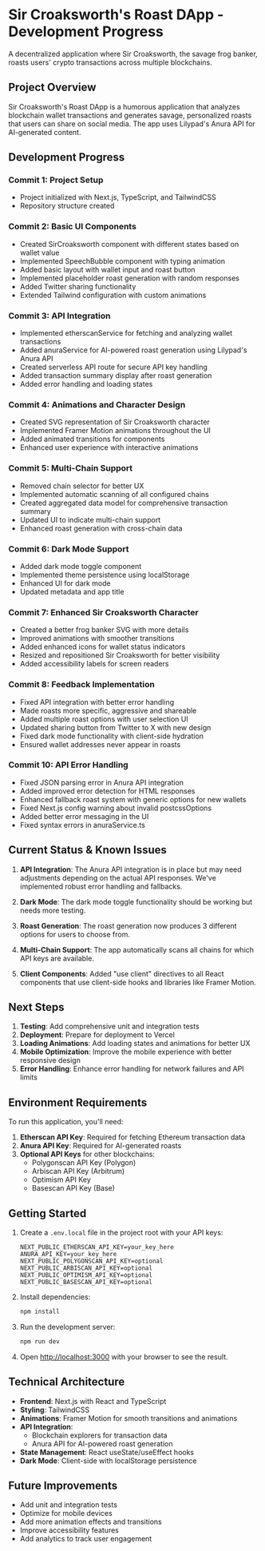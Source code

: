 # Sir Croaksworth's Roast DApp - Development Progress

A decentralized application where Sir Croaksworth, the savage frog banker, roasts users' crypto transactions across multiple blockchains.

## Project Overview

Sir Croaksworth's Roast DApp is a humorous application that analyzes blockchain wallet transactions and generates savage, personalized roasts that users can share on social media. The app uses Lilypad's Anura API for AI-generated content.

## Development Progress

### Commit 1: Project Setup
- Project initialized with Next.js, TypeScript, and TailwindCSS
- Repository structure created

### Commit 2: Basic UI Components
- Created SirCroaksworth component with different states based on wallet value
- Implemented SpeechBubble component with typing animation
- Added basic layout with wallet input and roast button
- Implemented placeholder roast generation with random responses
- Added Twitter sharing functionality
- Extended Tailwind configuration with custom animations

### Commit 3: API Integration
- Implemented etherscanService for fetching and analyzing wallet transactions
- Added anuraService for AI-powered roast generation using Lilypad's Anura API
- Created serverless API route for secure API key handling
- Added transaction summary display after roast generation
- Added error handling and loading states

### Commit 4: Animations and Character Design
- Created SVG representation of Sir Croaksworth character
- Implemented Framer Motion animations throughout the UI
- Added animated transitions for components
- Enhanced user experience with interactive animations

### Commit 5: Multi-Chain Support
- Removed chain selector for better UX
- Implemented automatic scanning of all configured chains
- Created aggregated data model for comprehensive transaction summary
- Updated UI to indicate multi-chain support
- Enhanced roast generation with cross-chain data

### Commit 6: Dark Mode Support
- Added dark mode toggle component
- Implemented theme persistence using localStorage
- Enhanced UI for dark mode
- Updated metadata and app title

### Commit 7: Enhanced Sir Croaksworth Character
- Created a better frog banker SVG with more details
- Improved animations with smoother transitions
- Added enhanced icons for wallet status indicators
- Resized and repositioned Sir Croaksworth for better visibility
- Added accessibility labels for screen readers

### Commit 8: Feedback Implementation
- Fixed API integration with better error handling
- Made roasts more specific, aggressive and shareable 
- Added multiple roast options with user selection UI
- Updated sharing button from Twitter to X with new design
- Fixed dark mode functionality with client-side hydration
- Ensured wallet addresses never appear in roasts

### Commit 10: API Error Handling
- Fixed JSON parsing error in Anura API integration
- Added improved error detection for HTML responses
- Enhanced fallback roast system with generic options for new wallets
- Fixed Next.js config warning about invalid postcssOptions
- Added better error messaging in the UI
- Fixed syntax errors in anuraService.ts

## Current Status & Known Issues

1. **API Integration**: The Anura API integration is in place but may need adjustments depending on the actual API responses. We've implemented robust error handling and fallbacks.

2. **Dark Mode**: The dark mode toggle functionality should be working but needs more testing.

3. **Roast Generation**: The roast generation now produces 3 different options for users to choose from.

4. **Multi-Chain Support**: The app automatically scans all chains for which API keys are available.

5. **Client Components**: Added "use client" directives to all React components that use client-side hooks and libraries like Framer Motion.

## Next Steps

1. **Testing**: Add comprehensive unit and integration tests
2. **Deployment**: Prepare for deployment to Vercel
3. **Loading Animations**: Add loading states and animations for better UX
4. **Mobile Optimization**: Improve the mobile experience with better responsive design
5. **Error Handling**: Enhance error handling for network failures and API limits

## Environment Requirements

To run this application, you'll need:

1. **Etherscan API Key**: Required for fetching Ethereum transaction data
2. **Anura API Key**: Required for AI-generated roasts
3. **Optional API Keys** for other blockchains:
   - Polygonscan API Key (Polygon)
   - Arbiscan API Key (Arbitrum)
   - Optimism API Key
   - Basescan API Key (Base)

## Getting Started

1. Create a `.env.local` file in the project root with your API keys:
   ```
   NEXT_PUBLIC_ETHERSCAN_API_KEY=your_key_here
   ANURA_API_KEY=your_key_here
   NEXT_PUBLIC_POLYGONSCAN_API_KEY=optional
   NEXT_PUBLIC_ARBISCAN_API_KEY=optional
   NEXT_PUBLIC_OPTIMISM_API_KEY=optional
   NEXT_PUBLIC_BASESCAN_API_KEY=optional
   ```

2. Install dependencies:
   ```bash
   npm install
   ```

3. Run the development server:
   ```bash
   npm run dev
   ```

4. Open [http://localhost:3000](http://localhost:3000) with your browser to see the result.

## Technical Architecture

- **Frontend**: Next.js with React and TypeScript
- **Styling**: TailwindCSS
- **Animations**: Framer Motion for smooth transitions and animations
- **API Integration**: 
  - Blockchain explorers for transaction data
  - Anura API for AI-powered roast generation
- **State Management**: React useState/useEffect hooks
- **Dark Mode**: Client-side with localStorage persistence

## Future Improvements

- Add unit and integration tests
- Optimize for mobile devices
- Add more animation effects and transitions
- Improve accessibility features
- Add analytics to track user engagement
